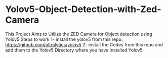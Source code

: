 # Yolov5-Object-Detection-with-Zed-Camera
This Project Aims to Utilize the ZED Camera for Object detection using Yolov5
Steps to work
1- install the yolov5 from this repo: https://github.com/ultralytics/yolov5
2- install the Codes from this repo and add them to the Yolov5 Directory where you have installed Yolov5
